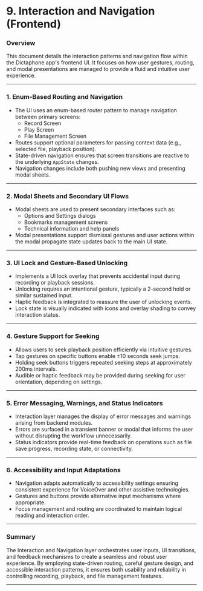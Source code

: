 # 9. Interaction and Navigation (Frontend)

### Overview

This document details the interaction patterns and navigation flow within the Dictaphone app's frontend UI. It focuses on how user gestures, routing, and modal presentations are managed to provide a fluid and intuitive user experience.

---

### 1. Enum-Based Routing and Navigation

- The UI uses an enum-based router pattern to manage navigation between primary screens:
  - Record Screen
  - Play Screen
  - File Management Screen
- Routes support optional parameters for passing context data (e.g., selected file, playback position).
- State-driven navigation ensures that screen transitions are reactive to the underlying `AppState` changes.
- Navigation changes include both pushing new views and presenting modal sheets.

---

### 2. Modal Sheets and Secondary UI Flows

- Modal sheets are used to present secondary interfaces such as:
  - Options and Settings dialogs
  - Bookmarks management screens
  - Technical information and help panels
- Modal presentations support dismissal gestures and user actions within the modal propagate state updates back to the main UI state.

---

### 3. UI Lock and Gesture-Based Unlocking

- Implements a UI lock overlay that prevents accidental input during recording or playback sessions.
- Unlocking requires an intentional gesture, typically a 2-second hold or similar sustained input.
- Haptic feedback is integrated to reassure the user of unlocking events.
- Lock state is visually indicated with icons and overlay shading to convey interaction status.

---

### 4. Gesture Support for Seeking

- Allows users to seek playback position efficiently via intuitive gestures.
- Tap gestures on specific buttons enable ±10 seconds seek jumps.
- Holding seek buttons triggers repeated seeking steps at approximately 200ms intervals.
- Audible or haptic feedback may be provided during seeking for user orientation, depending on settings.

---

### 5. Error Messaging, Warnings, and Status Indicators

- Interaction layer manages the display of error messages and warnings arising from backend modules.
- Errors are surfaced in a transient banner or modal that informs the user without disrupting the workflow unnecessarily.
- Status indicators provide real-time feedback on operations such as file save progress, recording state, or connectivity.

---

### 6. Accessibility and Input Adaptations

- Navigation adapts automatically to accessibility settings ensuring consistent experience for VoiceOver and other assistive technologies.
- Gestures and buttons provide alternative input mechanisms where appropriate.
- Focus management and routing are coordinated to maintain logical reading and interaction order.

---

### Summary

The Interaction and Navigation layer orchestrates user inputs, UI transitions, and feedback mechanisms to create a seamless and robust user experience. By employing state-driven routing, careful gesture design, and accessible interaction patterns, it ensures both usability and reliability in controlling recording, playback, and file management features.

---
